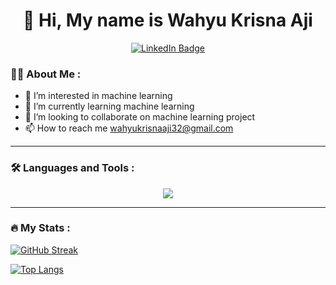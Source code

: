 <div id="header" align="center">
  <h1>👋 Hi, My name is Wahyu Krisna Aji</h1>
  <div id="badges">
    <a href="https://www.linkedin.com/in/wahyu-krisna-aji-26200412a/">
      <img src="https://img.shields.io/badge/LinkedIn-blue?style=for-the-badge&logo=linkedin&logoColor=white" alt="LinkedIn Badge"/>
    </a>
  </div>
</div>

### :man_technologist: About Me :


- 👀 I’m interested in machine learning
- 🌱 I’m currently learning machine learning
- 💞️ I’m looking to collaborate on machine learning project
- 📫 How to reach me wahyukrisnaaji32@gmail.com

---

### :hammer_and_wrench: Languages and Tools :
<p align="center">
  <a href="https://skillicons.dev">
    <img src="https://skillicons.dev/icons?i=go,js,nodejs,php,py,ts,vue,tensorflow,mongodb,mysql" />
  </a>
</p>

---

### :fire: My Stats :

[![GitHub Streak](http://github-readme-streak-stats.herokuapp.com?user=aliftech&theme=dark&background=000000)](https://git.io/streak-stats)

[![Top Langs](https://github-readme-stats.vercel.app/api/top-langs/?username=aliftech&layout=compact&theme=vision-friendly-dark)](https://github.com/anuraghazra/github-readme-stats)


<!---
aliftech/aliftech is a ✨ special ✨ repository because its `README.md` (this file) appears on your GitHub profile.
You can click the Preview link to take a look at your changes.
--->

